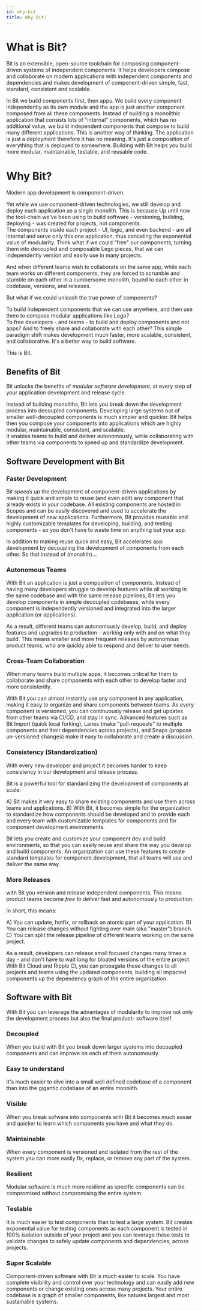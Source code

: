 ```yaml
---
id: why-bit
title: Why Bit?
---
```


# What is Bit?

Bit is an extensible, open-source toolchain for composing component-driven systems of independent components. 
It helps developers compose and collaborate on modern applications with independent 
components and dependencies and makes development of component-driven simple, fast, standard, consistent and scalable.

In Bit we build components first, then apps. We build every component independently as its own module and the app is just another component composed from all these components. 
Instead of building a monolithic application that consists lots of "internal" components, which has no additional value, we build independent 
components that compose to build many different applications. This is another way of thinking. The application is just a deployment therefore it has no meaning. 
It's just a composition of everything that is deployed to somewhere. Building with Bit helps you build more modular, maintainable, testable, and reusable code.


# Why Bit?

Modern app development is component-driven.

Yet while we use component-driven technologies, we still develop and deploy each application as a single monolith. 
This is because Up until now the tool-chain we've been using to build software - versioning, building, deploying - was created for projects, not components.   
The components inside each project - UI, logic, and even backend - are all internal and serve only this one application, thus canceling the exponential value of modularity. 
Think what if we could "free" our components, turning them into decoupled and composable Lego pieces, that we can independently version and easily use in many projects.

And when different teams wish to collaborate on the same app, while each team works on different components, they are forced to scrumble and stumble on each other in a cumbersome monolith, bound to each other in codebase, versions, and releases.

But what if we could unleash the true power of components?

To build independent components that we can use anywhere, and then use them to compose modular applications like Lego?  
To free developers - and teams - to build and deploy components and not apps? And to freely share and collaborate with each other?
This simple paradigm shift makes development much faster, more scalable, consistent, and collaborative. It's a better way to build software.  

This is Bit.

## Benefits of Bit

Bit unlocks the benefits of *modular software development*, at every step of your application development and release cycle.  

Instead of building monoliths, Bit lets you break down the development process into decoupled components. Developing large systems out of smaller well-decoupled components is much simpler and quicker. 
Bit helps then you compose your components into applications which are highly modular, maintainable, consistent, and scalable.  
It enables teams to build and deliver autonomously, while collaborating with other teams via components to speed up and standardize development.  

## Software Development with Bit

### Faster Development

Bit *speeds up* the development of component-driven applications by making it quick and simple to reuse (and even edit) any component that already exists in your codebase.
All existing components are hosted in Scopes and can be easily discovered and used to accelerate the development of new applications.
Furthermore, Bit provides reusable and highly customizable templates for developing, building, and testing components - so you don't have to waste time on anything but your app.

In addition to making reuse quick and easy, Bit accelerates app development by decoupling the development of components from each other. So that instead of (monolith)...

### Autonomous Teams

 With Bit an application is just a composition of components. Instead of having many developers struggle to develop features while all working in the same codebase and with the same release pipelines, 
 Bit lets you develop components in simple decoupled codebases, while every component is independently versioned and integrated into the larger application (or applications).  

 As a result, different teams can autonomously develop, build, and deploy features and upgrades to production - working only with and on what they build.
 This means smaller and more frequent releases by autonomous product teams, who are quickly able to respond and deliver to user needs.

### Cross-Team Collaboration

When many teams build multiple apps, it becomes critical for them to collaborate and share components with each other to develop faster and more consistently.

With Bit you can almost instantly use any component in any application, making it easy to organize and share components between teams. 
As every component is versioned, you can continuously release and get updates from other teams via CI/CD, and stay in sync. 
Advanced features such as Bit Import (quick local forking), Lanes (make "pull-requests" to multiple components and their dependencies across projects), and Snaps (propose un-versioned changes) make it easy to collaborate and create a discussion.

### Consistency (Standardization)

With every new developer and project it becomes harder to keep consistency in our development and release process.  

Bit is a powerful tool for standardizing the development of components at scale:

A) Bit makes it very easy to share existing components and use them across teams and applications.
B) With Bit, it becomes simple for the organization to standardize how components should be developed and to provide each and every team with customizable templates for components and for component development environments.

Bit lets you create and customize your component dev and build environments, so that you can easily reuse and share the way you develop and build components. 
An organization can use these features to create standard templates for component development, that all teams will use and deliver the same way.


### More Releases

with Bit you version and release independent components.
This means product teams become *free to deliver* fast and autonomously to production. 

In short, this means:

A) You can update, hotfix, or rollback an atomic part of your application.
B) You can release changes without fighting over main (aka "master") branch.
C) You can split the release pipeline of different teams working on the same project.

As a result, developers can release small focused changes many times a day - and don't have to wait long for bloated versions of the entire project.   
With Bit Cloud and Ripple CI, you can propagate these changes to all projects and teams using the updated components, building all impacted components up the dependency graph of the entire organization.


## Software with Bit

With Bit you can leverage the advantages of modularity to improve not only the development process but also the final product- software itself.

### Decoupled

When you build with Bit you break down larger systems into decoupled components and can improve on each of them autonomously. 

### Easy to understand

It's much easier to dive into a small well defined codebase of a component than into the gigantic codebase of an entire monolith.

### Visible

When you break sofware into components with Bit it becomes much easier and quicker to learn which components you have and what they do.

### Maintainable

When every component is versioned and isolated from the rest of the system you can more easily fix, replace, or remove any part of the system.

### Resilient

Modular software is much more resilient as specific components can be compromised without compromising the entire system. 

### Testable

It is much easier to test components than to test a large system. Bit creates exponential value for testing components as each component is tested in 100% isolation outside of your project and you can leverage these tests to validate changes to safely update components and dependencies, across projects. 

### Super Scalable

Component-driven software with Bit is much easier to scale. You have complete visibility and control over your technology and can easily add new components or change existing ones across many projects. Your entire codebase is a graph of smaller components, like natures largest and most sustainable systems.
